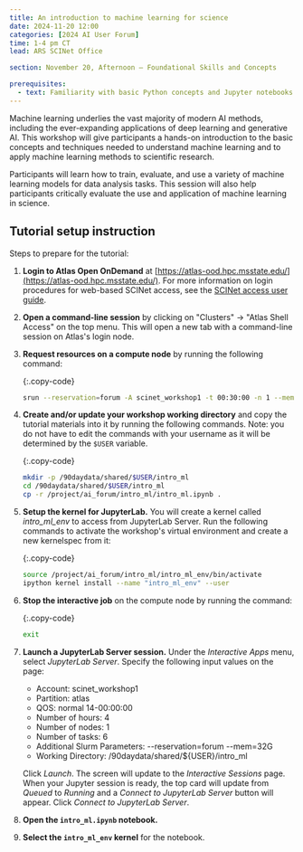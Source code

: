 ```yaml
---
title: An introduction to machine learning for science
date: 2024-11-20 12:00
categories: [2024 AI User Forum] 
time: 1-4 pm CT
lead: ARS SCINet Office

section: November 20, Afternoon — Foundational Skills and Concepts

prerequisites:
  - text: Familiarity with basic Python concepts and Jupyter notebooks. We will offer virtual training for these skills before the Forum begins.
---
```


Machine learning underlies the vast majority of modern AI methods, including the ever-expanding applications of deep learning and generative AI. This workshop will give participants a hands-on introduction to the basic concepts and techniques needed to understand machine learning and to apply machine learning methods to scientific research. <!--excerpt--> 

Participants will learn how to train, evaluate, and use a variety of machine learning models for data analysis tasks. This session will also help participants critically evaluate the use and application of machine learning in science.


## Tutorial setup instruction

Steps to prepare for the tutorial:

1. **Login to Atlas Open OnDemand** at [https://atlas-ood.hpc.msstate.edu/](https://atlas-ood.hpc.msstate.edu/). For more information on login procedures for web-based SCINet access, see the [SCINet access user guide]({{site.baseurl}}/guides/access/web-based-login).

1. **Open a command-line session** by clicking on "Clusters" -> "Atlas Shell Access" on the top menu. This will open a new tab with a command-line session on Atlas's login node.

1. **Request resources on a compute node** by running the following command: 

    {:.copy-code}
    ```bash
    srun --reservation=forum -A scinet_workshop1 -t 00:30:00 -n 1 --mem 8G --pty bash 
    ```

1. **Create and/or update your workshop working directory** and copy the tutorial materials into it by running the following commands. Note: you do not have to edit the commands with your username as it will be determined by the `$USER` variable. 

    {:.copy-code}
    ```bash
    mkdir -p /90daydata/shared/$USER/intro_ml
    cd /90daydata/shared/$USER/intro_ml
    cp -r /project/ai_forum/intro_ml/intro_ml.ipynb .
    ```

1. **Setup the kernel for JupyterLab.** You will create a kernel called *intro_ml_env* to access from JupyterLab Server. Run the following commands to activate the workshop's virtual environment and create a new kernelspec from it:

    {:.copy-code}
    ```bash
    source /project/ai_forum/intro_ml/intro_ml_env/bin/activate
    ipython kernel install --name "intro_ml_env" --user
    ```

1. **Stop the interactive job** on the compute node by running the command:

    {:.copy-code}
    ```bash
    exit
    ```

1. **Launch a JupyterLab Server session.** Under the *Interactive Apps* menu, select *JupyterLab Server*. Specify the following input values on the page:

    * Account: scinet_workshop1
    * Partition: atlas
    * QOS: normal 14-00:00:00
    * Number of hours: 4
    * Number of nodes: 1
    * Number of tasks: 6
    * Additional Slurm Parameters: \-\-reservation=forum \-\-mem=32G
    * Working Directory: /90daydata/shared/${USER}/intro_ml
  
    Click *Launch*. The screen will update to the *Interactive Sessions* page. When your Jupyter session is ready, the top card will update from *Queued* to *Running* and a *Connect to JupyterLab Server* button will appear. Click *Connect to JupyterLab Server*.

1. **Open the `intro_ml.ipynb` notebook.**
  
1. **Select the `intro_ml_env` kernel** for the notebook.



